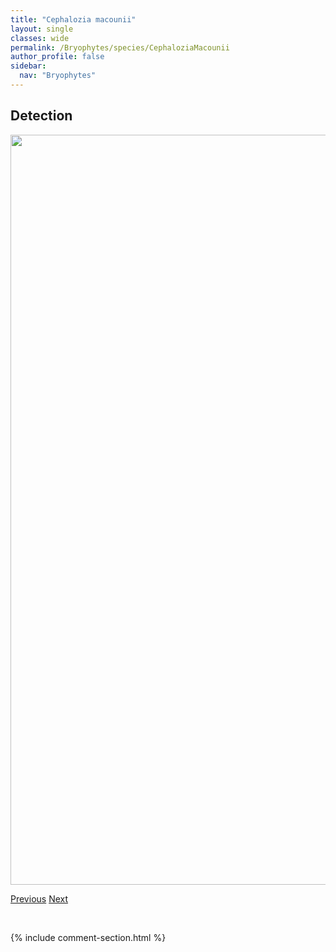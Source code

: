 ```yaml
---
title: "Cephalozia macounii"
layout: single
classes: wide
permalink: /Bryophytes/species/CephaloziaMacounii
author_profile: false
sidebar:
  nav: "Bryophytes"
---
```


<h2>Detection</h2>

<a href="https://drive.google.com/uc?export=view&id=1ZvRZ27KhLQ1_v6BsYA--4Kl44d-UWtMV">
<img src="https://drive.google.com/uc?export=view&id=1ZvRZ27KhLQ1_v6BsYA--4Kl44d-UWtMV" height = "1200" width = "800">
</a>


<a href="/DevelopmentWebsite/Bryophytes/species/CephaloziaLunulifolia" class="pagination--pager" title="Cephalozia lunulifolia">Previous</a> <a href="/DevelopmentWebsite/Bryophytes/species/CephaloziaMacrostachya" class="pagination--pager" title="Cephalozia macrostachya">Next</a>

<p>&nbsp;</p>

{% include comment-section.html %}
